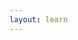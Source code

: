 ```yaml
---
layout: learn
---
```

<script type="text/javascript">
  LEARN_DMN.Navigation.markAsCurrentSection('section-introduction');
</script>
